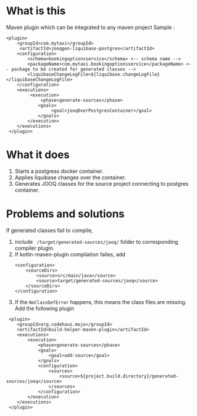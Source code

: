 # What is this

Maven plugin which can be integrated to any maven project
Sample :   
```   
<plugin>  
    <groupId>com.mytaxi</groupId>  
     <artifactId>jooqgen-liquibase-postgres</artifactId>
    <configuration>
        <schema>bookingoptionsservice</schema> <-- schema name -->
        <packageName>com.mytaxi.bookingoptionsservice</packageName> <-- package to be created for generated classes -->
        <liquibaseChangeLogFile>${liquibase.changeLogFile}</liquibaseChangeLogFile> 
    </configuration>
    <executions>
         <execution>
             <phase>generate-sources</phase>
            <goals>
                 <goal>jooqOverPostgresContainer</goal>
            </goals>
        </execution>
    </executions>
 </plugin>      
 ``` 

# What it does

1. Starts a postgress docker container.
2. Applies liquibase changes over the container.
3. Generates JOOQ classes for the source project connecting to postgres container.


# Problems and solutions

If generated classes fail to compile, 
1. include ` /target/generated-sources/jooq/` folder to corresponding compiler plugin.
2. If kotlin-maven-plugin compilation failes, add 
    ``` 
    <configuration>
        <sourceDirs>
            <source>src/main/java</source>
            <source>target/generated-sources/jooq</source>
        </sourceDirs>
    </configuration>
    ```
 3. If the `NoClassDefError` happens, this means the class files are missing. Add the following plugin
```
 <plugin>
    <groupId>org.codehaus.mojo</groupId>
    <artifactId>build-helper-maven-plugin</artifactId>
    <executions>
        <execution>
            <phase>generate-sources</phase>
            <goals>
                <goal>add-source</goal>
            </goals>
            <configuration>
                <sources>
                    <source>${project.build.directory}/generated-sources/jooq</source>
                </sources>
            </configuration>
        </execution>
    </executions>
 </plugin>
```
